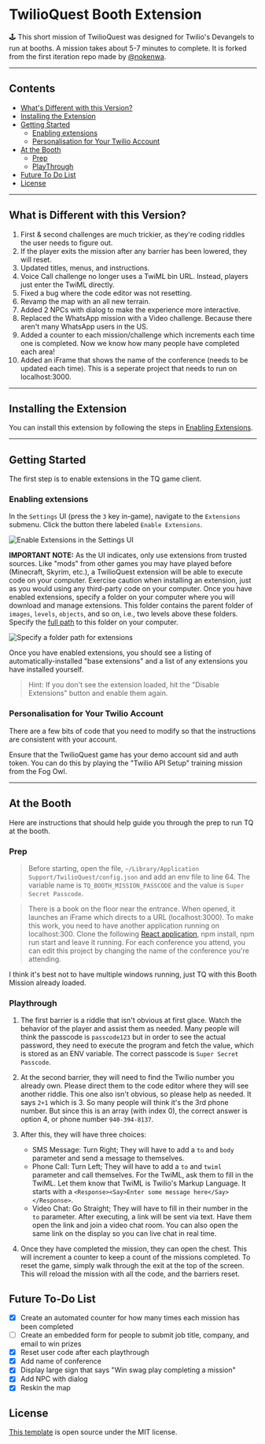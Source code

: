 # TwilioQuest Booth Extension

🕹️ This short mission of TwilioQuest was designed for Twilio's Devangels to run at booths. A mission takes about 5-7 minutes to complete. It is forked from the first iteration repo made by [@nokenwa](https://github.com/nokenwa/twilioQuestBoothExecution).

---

<!-- START doctoc generated TOC please keep comment here to allow auto update -->
<!-- DON'T EDIT THIS SECTION, INSTEAD RE-RUN doctoc TO UPDATE -->

## Contents

-   [What's Different with this Version?](#what-is-different-with-this-version)
-   [Installing the Extension](#installing-the-extension)
-   [Getting Started](#getting-started)
    -   [Enabling extensions](#enabling-extensions)
    -   [Personalisation for Your Twilio Account](#personalisation-for-your-twilio-account)
-   [At the Booth](#at-the-booth)
    -   [Prep](#prep)
    -   [PlayThrough](#playthrough)
-   [Future To Do List](#future-to-do-list)
-   [License](#license)

<!-- END doctoc generated TOC please keep comment here to allow auto update -->

---

## What is Different with this Version?

1. First & second challenges are much trickier, as they're coding riddles the user needs to figure out.
2. If the player exits the mission after any barrier has been lowered, they will reset.
3. Updated titles, menus, and instructions.
4. Voice Call challenge no longer uses a TwiML bin URL. Instead, players just enter the TwiML directly.
5. Fixed a bug where the code editor was not resetting.
6. Revamp the map with an all new terrain.
7. Added 2 NPCs with dialog to make the experience more interactive.
8. Replaced the WhatsApp mission with a Video challenge. Because there aren't many WhatsApp users in the US.
9. Added a counter to each mission/challenge which increments each time one is completed. Now we know how many people have completed each area!
10. Added an iFrame that shows the name of the conference (needs to be updated each time). This is a seperate project that needs to run on localhost:3000.

---

## Installing the Extension

You can install this extension by following the steps in [Enabling Extensions](#enabling-extensions).

---

## Getting Started

The first step is to enable extensions in the TQ game client.

### Enabling extensions

In the `Settings` UI (press the `3` key in-game), navigate to the `Extensions` submenu. Click the button there labeled `Enable Extensions`.

![Enable Extensions in the Settings UI](https://firebasestorage.googleapis.com/v0/b/twilioquest-prod.appspot.com/o/docs%2Fenable-extensions.png?alt=media&token=8cc8e5ea-ee56-4a39-ae92-91add950b040)

**IMPORTANT NOTE:** As the UI indicates, only use extensions from trusted sources. Like "mods" from other games you may have played before (Minecraft, Skyrim, etc.), a TwilioQuest extension will be able to execute code on your computer. Exercise caution when installing an extension, just as you would using any third-party code on your computer. Once you have enabled extensions, specify a folder on your computer where you will download and manage extensions. This folder contains the parent folder of `images`, `levels`, `objects`, and so on, i.e., two levels above these folders. Specify the [full path](https://en.wikipedia.org/wiki/Fully_qualified_name#Filenames_and_paths) to this folder on your computer.

![Specify a folder path for extensions](https://firebasestorage.googleapis.com/v0/b/twilioquest-prod.appspot.com/o/docs%2Fext-folder.png?alt=media&token=4936dd5c-d84c-459e-9179-4c545a64b297)

Once you have enabled extensions, you should see a listing of automatically-installed "base extensions" and a list of any extensions you have installed yourself.

> Hint: If you don't see the extension loaded, hit the "Disable Extensions" button and enable them again.

### Personalisation for Your Twilio Account

There are a few bits of code that you need to modify so that the instructions are consistent with your account.

Ensure that the TwilioQuest game has your demo account sid and auth token. You can do this by playing the "Twilio API Setup" training mission from the Fog Owl.

---

## At the Booth

Here are instructions that should help guide you through the prep to run TQ at the booth.

### Prep

> Before starting, open the file, `~/Library/Application Support/TwilioQuest/config.json` and add an env file to line 64. The variable name is `TQ_BOOTH_MISSION_PASSCODE` and the value is `Super Secret Passcode`.

> There is a book on the floor near the entrance. When opened, it launches an iFrame which directs to a URL (localhost:3000). To make this work, you need to have another application running on localhost:300. Clone the following [React application](https://github.com/anthonyjdella/iframe-twilio-quest-booth-mission), npm install, npm run start and leave it running. For each conference you attend, you can edit this project by changing the name of the conference you're attending.

I think it's best not to have multiple windows running, just TQ with this Booth Mission already loaded.

### Playthrough

1. The first barrier is a riddle that isn't obvious at first glace. Watch the behavior of the player and assist them as needed. Many people will think the passcode is `passcode123` but in order to see the actual password, they need to execute the program and fetch the value, which is stored as an ENV variable. The correct passcode is `Super Secret Passcode`.

2. At the second barrier, they will need to find the Twilio number you already own. Please direct them to the code editor where they will see another riddle. This one also isn't obvious, so please help as needed. It says `2+1` which is 3. So many people will think it's the 3rd phone number. But since this is an array (with index 0), the correct answer is option 4, or phone number `940-394-8137`.

3. After this, they will have three choices:

    - SMS Message: Turn Right; They will have to add a `to` and `body` parameter and send a message to themselves.
    - Phone Call: Turn Left; They will have to add a `to` and `twiml` parameter and call themselves. For the TwiML, ask them to fill in the TwiML. Let them know that TwiML is Twilio's Markup Language. It starts with a `<Response><Say>Enter some message here</Say></Response>`.
    - Video Chat: Go Straight; They will have to fill in their number in the `to` parameter. After executing, a link will be sent via text. Have them open the link and join a video chat room. You can also open the same link on the display so you can live chat in real time.

4. Once they have completed the mission, they can open the chest. This will increment a counter to keep a count of the missions completed. To reset the game, simply walk through the exit at the top of the screen. This will reload the mission with all the code, and the barriers reset.

## Future To-Do List

-   [x] Create an automated counter for how many times each mission has been completed
-   [ ] Create an embedded form for people to submit job title, company, and email to win prizes
-   [x] Reset user code after each playthrough
-   [x] Add name of conference
-   [x] Display large sign that says "Win swag play completing a mission"
-   [x] Add NPC with dialog
-   [x] Reskin the map

## License

[This template](https://github.com/TwilioQuest/twilioquest-extension-template) is open source under the MIT license.
